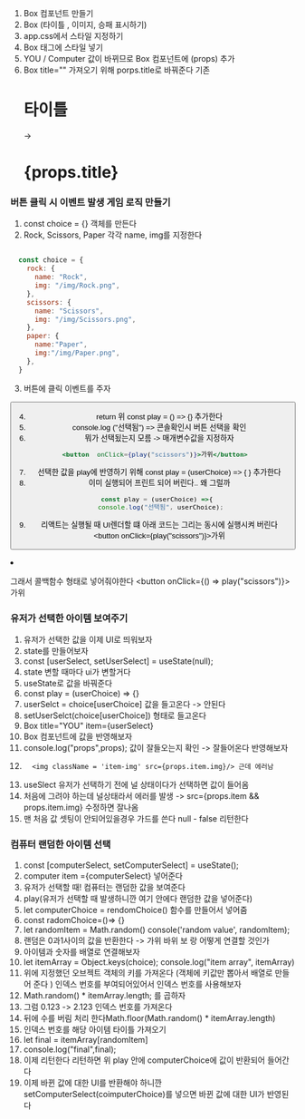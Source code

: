 1. Box 컴포넌트 만들기
2. Box (타이틀 , 이미지, 승패 표시하기)
3. app.css에서 스타일 지정하기
4. Box 태그에 스타일 넣기 
5. YOU /  Computer 값이 바뀌므로 Box 컴포넌트에 (props) 추가
6. Box title="" 가져오기 위해 porps.title로 바꿔준다
    기존 <h1>타이틀</h1>  ->  <h1>{props.title}</h1>

### 버튼 클릭 시 이벤트 발생 게임 로직 만들기
1. const choice = {} 객체를 만든다
2. Rock, Scissors, Paper 각각 name, img를 지정한다

```jsx

  const choice = {
    rock: {
      name: "Rock",
      img: "/img/Rock.png",
    },
    scissors: {
      name: "Scissors",
      img: "/img/Scissors.png",
    },
    paper: {
      name:"Paper",
      img:"/img/Paper.png",
    },
  }

```

3. 버튼에 클릭 이벤트를 주자 
<button onClick={play}>

4. return 위 const play = () => {} 추가한다
5. console.log ("선택됨") => 콘솔확인시 버튼 선택을 확인
6. 뭐가 선택됬는지 모름 -> 매개변수값을 지정하자
```jsx
 <button  onClick={play("scissors")}>가위</button>
```
7. 선택한 값을 play에 반영하기 위해 const play = (userChoice) => { } 추가한다
8. 이미 실행되어 프린트 되어 버린다.. 왜 그럴까
```jsx
  const play = (userChoice) =>{
    console.log("선택됨", userChoice);

```
9. 리액트는 실행될 때 UI렌더할 떄 아래 코드는 그리는 동시에 실행시켜 버린다
<button onClick={play("scissors")}>가위</button>

10. 그래서 콜백함수 형태로 넣어줘야한다
<button onClick={() => play("scissors")}>가위</button>

### 유저가 선택한 아이템 보여주기
1. 유저가 선택한 값을 이제 UI로 띄워보자
2. state를 만들어보자
3.   const [userSelect, setUserSelect] = useState(null); 
4. state 변할 때마다 ui가 변할거다
5. useState로 값을 바꿔준다
6. const play = (userChoice) => {} 
7. userSelct = choice[userChoice] 값을 들고온다 -> 안된다
8. setUserSelct(choice[userChoice]) 형태로 들고온다
9. Box title="YOU" item={userSelect} 
9. Box 컴포넌트에 값을 반영해보자
10.    console.log("props",props); 값이 잘들오는지 확인 -> 잘들어온다 반영해보자
11.       <img className = 'item-img' src={props.item.img}/> 근데 에러남
12. useSlect 유저가 선택하기 전에 널 상태이다가 선택하면 값이 들어옴
13. 처음에 그려야 하는데 널상태라서 에러를 발생 -> src={props.item && props.item.img} 수정하면 잘나옴
14. 맨 처음 값 셋팅이 안되어있을경우 가드를 쓴다 null - false 리턴한다

### 컴퓨터 랜덤한 아이템 선택
1. const [computerSelect, setComputerSelect] = useState();
2. computer item ={computerSelect} 넣어준다
3. 유저가 선택할 때! 컴퓨터는 랜덤한 값을 보여준다
4. play(유저가 선택할 때 발생하니깐 여기 안에다 랜덤한 값을 넣어준다)
5. let computerChoice = rendomChoice() 함수를 만들어서 넣어줌
6. const radomChoice=()=> {}
7. let randomItem = Math.random() console('random value', randomItem);
8. 랜덤은 0과1사이의 값을 반환한다 -> 가위 바위 보 랑 어떻게 연결할 것인가
9. 아이템과 숫자를 배열로 연결해보자
10. let itemArray = Object.keys(choice); console.log("item array", itemArray)
11. 위에 지정했던 오브젝트 객체의 키를 가져온다 (객체에 키값만 뽑아서 배열로 만들어 준다 ) 인덱스 번호를 부여되어있어서 인덱스 번호를 사용해보자
12. Math.random() * itemArray.length; 를 곱하자
13. 그럼 0.123  -> 2.123 인덱스 번호를 가져온다
14. 뒤에 수를 버림 처리 한다Math.floor(Math.random() * itemArray.length) 
15. 인덱스 번호를 해당 아이템 타이틀 가져오기 
16. let final = itemArray[randomItem]
17. console.log("final",final);
18. 이제 리턴한다 리턴하면 위 play 안에 computerChoice에 값이 반환되어 들어간다
19. 이제 바뀐 값에 대한 UI를 반환해야 하니깐 setComputerSelect(coimputerChoice)를 넣으면 바뀐 값에 대한 UI가 반영된다